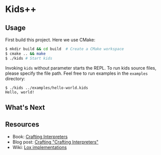 # Kids++

## Usage

First build this project. Here we use CMake:

```bash
$ mkdir build && cd build  # Create a CMake workspace
$ cmake .. && make
$ ./kids # Start kids
```

Invoking `kids` without parameter starts the REPL. To run kids source files, please specify the file path. Feel free to run examples in the `examples` directory:

```
$ ./kids ../examples/hello-world.kids
Hello, world!
```

## What's Next


## Resources

- Book: [Crafting Interpreters](https://craftinginterpreters.com/)
- Blog post: [Crafting "Crafting Interpreters"](http://journal.stuffwithstuff.com/2020/04/05/crafting-crafting-interpreters/)
- Wiki: [Lox implementations](https://github.com/munificent/craftinginterpreters/wiki/Lox-implementations)

